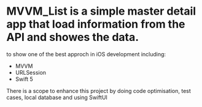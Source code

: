 # MVVM_List is a simple master detail app that load information from the API and showes the data.

to show one of the best approch in iOS development including:
* MVVM
* URLSession
* Swift 5

There is a scope to enhance this project by doing code optimisation, test cases, local database and using SwiftUI
